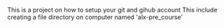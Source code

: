 This is a project on how to setup your git and gihub account
This include creating a file directory on computer named 'alx-pre_course'
